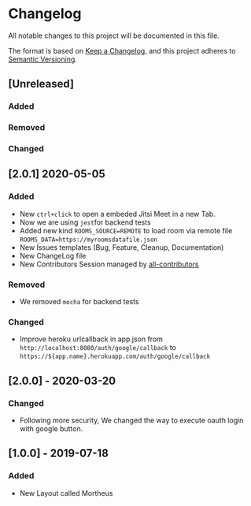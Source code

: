 # Changelog
All notable changes to this project will be documented in this file.

The format is based on [Keep a Changelog](https://keepachangelog.com/en/1.0.0/),
and this project adheres to [Semantic Versioning](https://semver.org/spec/v2.0.0.html).

## [Unreleased]
### Added

### Removed

### Changed

## [2.0.1] 2020-05-05
### Added
- New `ctrl+click` to open a embeded Jitsi Meet in a new Tab.
- Now we are using `jest`for backend tests
- Added new kind `ROOMS_SOURCE=REMOTE` to load room via remote file `ROOMS_DATA=https://myroomsdatafile.json`
- New Issues templates (Bug, Feature, Cleanup, Documentation)
- New ChangeLog file 
- New Contributors Session managed by [all-contributors](https://github.com/all-contributors/all-contributors)
   
### Removed
- We removed `mocha` for backend tests 

### Changed
- Improve heroku urlcallback in app.json from `http://localhost:8080/auth/google/callback` to `https://${app.name}.herokuapp.com/auth/google/callback`

## [2.0.0] - 2020-03-20
### Changed
- Following more security, We changed the way to execute oauth login with google button. 

## [1.0.0] - 2019-07-18
### Added
- New Layout called Mortheus  
